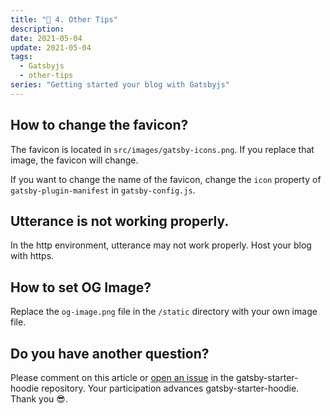 ```yaml
---
title: "🤩 4. Other Tips"
description:
date: 2021-05-04
update: 2021-05-04
tags:
  - Gatsbyjs
  - other-tips
series: "Getting started your blog with Gatsbyjs"
---
```


## How to change the favicon?

The favicon is located in `src/images/gatsby-icons.png`. If you replace that image, the favicon will change.

If you want to change the name of the favicon, change the `icon` property of `gatsby-plugin-manifest` in `gatsby-config.js`.

## Utterance is not working properly.

In the http environment, utterance may not work properly. Host your blog with https.

## How to set OG Image?

Replace the `og-image.png` file in the `/static` directory with your own image file.

## Do you have another question?

Please comment on this article or [open an issue](https://github.com/devHudi/gatsby-starter-hoodie/issues) in the gatsby-starter-hoodie repository. Your participation advances gatsby-starter-hoodie. Thank you 😎.
